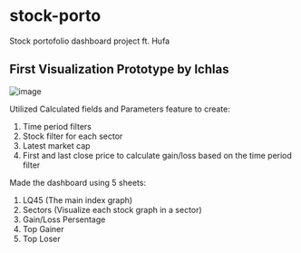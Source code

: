 # stock-porto
Stock portofolio dashboard project ft. Hufa

## First Visualization Prototype by Ichlas
![image](https://github.com/user-attachments/assets/e68d1de2-a2de-4ae3-a298-88a8e5e9e842)

Utilized Calculated fields and Parameters feature to create:
1. Time period filters
2. Stock filter for each sector
3. Latest market cap
4. First and last close price to calculate gain/loss based on the time period filter
   
Made the dashboard using 5 sheets:
1. LQ45 (The main index graph)
2. Sectors (Visualize each stock graph in a sector)
3. Gain/Loss Persentage
4. Top Gainer
5. Top Loser

